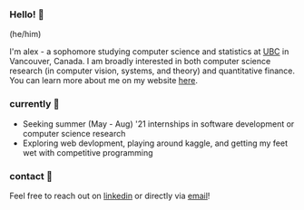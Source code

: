 ### Hello! 👋

<!--
**alexhan01/alexhan01** is a ✨ _special_ ✨ repository because its `README.md` (this file) appears on your GitHub profile.

Here are some ideas to get you started:

- 🔭 I’m currently working on ...
- 🌱 I’m currently learning ...
- 👯 I’m looking to collaborate on ...
- 🤔 I’m looking for help with ...
- 💬 Ask me about ...
- 📫 How to reach me: ...
- 😄 Pronouns: ...
- ⚡ Fun fact: ...
-->

(he/him)

I'm alex - a sophomore studying computer science and statistics at [UBC](https://www.ubc.ca/) in Vancouver, Canada. I am broadly interested in both computer science research (in computer vision, systems, and theory) and quantitative finance. You can learn more about me on my website [here](https://alexhan.codes/).

### currently 🌱

- Seeking summer (May - Aug) '21 internships in software development or computer science research
- Exploring web devlopment, playing around kaggle, and getting my feet wet with competitive programming

### contact 💬

Feel free to reach out on [linkedin](https://www.linkedin.com/in/alexhan01/) or directly via [email](mailto:alexhan0324@gmail.com)!

